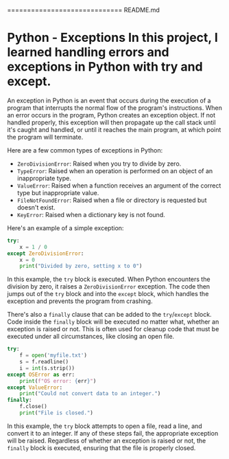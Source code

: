 =============================
README.md

Python - Exceptions
In this project, I learned handling errors and exceptions in Python with try and except.
=============================


An exception in Python is an event that occurs during the execution of a program that interrupts the normal flow of the program's instructions. When an error occurs in the program, Python creates an exception object. If not handled properly, this exception will then propagate up the call stack until it's caught and handled, or until it reaches the main program, at which point the program will terminate.

Here are a few common types of exceptions in Python:

- `ZeroDivisionError`: Raised when you try to divide by zero.
- `TypeError`: Raised when an operation is performed on an object of an inappropriate type.
- `ValueError`: Raised when a function receives an argument of the correct type but inappropriate value.
- `FileNotFoundError`: Raised when a file or directory is requested but doesn't exist.
- `KeyError`: Raised when a dictionary key is not found.

Here's an example of a simple exception:

```python
try:
    x = 1 / 0
except ZeroDivisionError:
    x = 0
    print("Divided by zero, setting x to 0")
```

In this example, the `try` block is executed. When Python encounters the division by zero, it raises a `ZeroDivisionError` exception. The code then jumps out of the `try` block and into the `except` block, which handles the exception and prevents the program from crashing.

There's also a `finally` clause that can be added to the `try`/`except` block. Code inside the `finally` block will be executed no matter what, whether an exception is raised or not. This is often used for cleanup code that must be executed under all circumstances, like closing an open file.

```python
try:
    f = open('myfile.txt')
    s = f.readline()
    i = int(s.strip())
except OSError as err:
    print(f"OS error: {err}")
except ValueError:
    print("Could not convert data to an integer.")
finally:
    f.close()
    print("File is closed.")
```

In this example, the `try` block attempts to open a file, read a line, and convert it to an integer. If any of these steps fail, the appropriate exception will be raised. Regardless of whether an exception is raised or not, the `finally` block is executed, ensuring that the file is properly closed.


